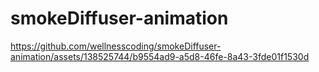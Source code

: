 # smokeDiffuser-animation

https://github.com/wellnesscoding/smokeDiffuser-animation/assets/138525744/b9554ad9-a5d8-46fe-8a43-3fde01f1530d

